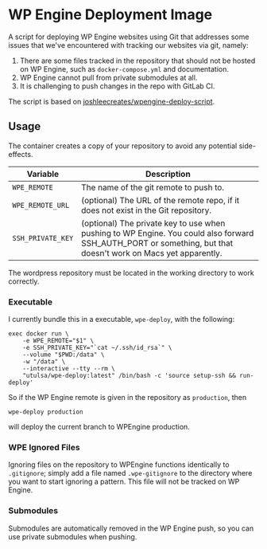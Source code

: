 # WP Engine Deployment Image

A script for deploying WP Engine websites using Git that addresses some issues that we've encountered with tracking our websites via git, namely:

1. There are some files tracked in the repository that should not be hosted on WP Engine, such as `docker-compose.yml` and documentation.
2. WP Engine cannot pull from private submodules at all.
3. It is challenging to push changes in the repo with GitLab CI.

The script is based on [joshleecreates/wpengine-deploy-script](https://github.com/joshleecreates/wpengine-deploy-script).

## Usage

The container creates a copy of your repository to avoid any potential side-effects.

| Variable | Description |
| -------- | ----------- |
| `WPE_REMOTE` | The name of the git remote to push to. |
| `WPE_REMOTE_URL` | (optional) The URL of the remote repo, if it does not exist in the Git repository. |
| `SSH_PRIVATE_KEY` | (optional) The private key to use when pushing to WP Engine. You could also forward SSH_AUTH_PORT or something, but that doesn't work on Macs yet apparently. |

The wordpress repository must be located in the working directory to work correctly.

### Executable

I currently bundle this in a executable, `wpe-deploy`, with the following:

    exec docker run \
        -e WPE_REMOTE="$1" \
        -e SSH_PRIVATE_KEY="`cat ~/.ssh/id_rsa`" \
        --volume "$PWD:/data" \
        -w "/data" \
        --interactive --tty --rm \
        "utulsa/wpe-deploy:latest" /bin/bash -c 'source setup-ssh && run-deploy'

So if the WP Engine remote is given in the repository as `production`, then

    wpe-deploy production

will deploy the current branch to WPEngine production.

### WPE Ignored Files

Ignoring files on the repository to WPEngine functions identically to `.gitignore`; simply add a file named `.wpe-gitignore` to the directory where you want to start ignoring a pattern. This file will not be tracked on WP Engine.

### Submodules

Submodules are automatically removed in the WP Engine push, so you can use private submodules when pushing.
